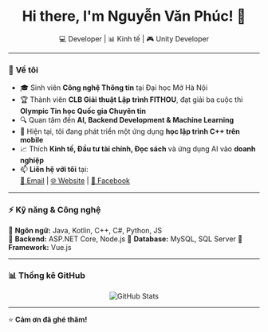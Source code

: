 <h1 align="center">Hi there, I'm Nguyễn Văn Phúc! 👋</h1>
<p align="center">
  💻 Developer | 📊 Kinh tế | 🎮 Unity Developer  
</p>

---

### 🚀 **Về tôi**
- 🎓 Sinh viên **Công nghệ Thông tin** tại Đại học Mở Hà Nội  
- 🏆 Thành viên **CLB Giải thuật Lập trình FITHOU**, đạt giải ba cuộc thi **Olympic Tin học Quốc gia Chuyên tin**
- 🔍 Quan tâm đến **AI, Backend Development & Machine Learning**  
- 🌱 Hiện tại, tôi đang phát triển một ứng dụng **học lập trình C++ trên mobile**  
- 📈 Thích **Kinh tế, Đầu tư tài chính, Đọc sách** và ứng dụng AI vào **doanh nghiệp**  
- 📫 **Liên hệ với tôi** tại:  
  [📧 Email](mailto:phucvipbn01@gmail.com) | [🌐 Website](phuc) | [💼 Facebook](https://www.facebook.com/nguyen.phuc.580315)

---

### ⚡ **Kỹ năng & Công nghệ**
🔹 **Ngôn ngữ:** Java, Kotlin, C++, C#, Python, JS  
🔹 **Backend:** ASP.NET Core, Node.js
🔹 **Database:** MySQL, SQL Server
🔹 **Framework:** Vue.js 

---

### 📊 **Thống kê GitHub**
<p align="center">
  <img src="https://github-readme-stats.vercel.app/api?username=phucvip123&show_icons=true&theme=tokyonight" alt="GitHub Stats">
</p>

---

⭐ **Cảm ơn đã ghé thăm!**  
